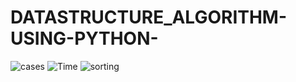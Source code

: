 # DATASTRUCTURE_ALGORITHM-USING-PYTHON-
![cases](https://user-images.githubusercontent.com/66881276/130771634-a878d414-794c-4f42-b24c-6b656d3b08b2.png)
![Time](https://user-images.githubusercontent.com/66881276/130770083-b26631f9-f8c3-4122-a86a-0029c9e10737.png)
![sorting](https://user-images.githubusercontent.com/66881276/130770339-caf75cfe-78fa-4fb8-b894-16beb1da7855.png)
